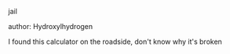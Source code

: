 jail

author: Hydroxylhydrogen

I found this calculator on the roadside, don't know why it's broken
